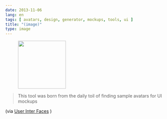 ```yaml
---
date: 2013-11-06
lang: en
tags: [ avatars, design, generator, mockups, tools, ui ]
title: "(image)"
type: image
---
```


<figure>
<a
href="https://hugo.ferreira.cc/this-tool-was-born-from-the-daily-toil-of-finding/attachment/331/"
rel="attachment"><img
src="/wp-content/uploads/2013/11/tumblr_mvurc6DVfX1qz82meo1_1280-150x150.png"
width="150" height="150" /></a></figure>

> This tool was born from the daily toil of finding sample avatars for
> UI mockups

(via [User Inter Faces](http://uifaces.com/) )

